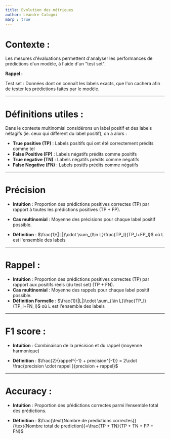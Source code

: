 ```yaml
---
title: Evolution des métriques
author: Léandre Catogni
marp : true
---
```


# Contexte :

Les mesures d'évaluations permettent d'analyser les performances de prédictions d'un modèle, à l'aide d'un "test set".

**Rappel :**

Test set : Données dont on connaît les labels exacts, que l'on cachera afin de tester les prédictions faites par le modèle.

---
# Définitions utiles :

Dans le contexte multinomial considérons un label positif et des labels nétagifs (ie. ceux qui diffèrent du label positif), on a alors :

- **True positive (TP)** : Labels positifs qui ont été correctement prédits comme tel
- **False Positive (FP)** : Labels négatifs prédits comme positifs
- **True negative (TN)** : Labels négatifs prédits comme négatifs
- **False Negative (FN)** : Labels positfs prédits comme négatifs

---
# Précision

- **Intuition** : Proportion des prédictions positives correctes (TP) par rapport à toutes les prédictions positives (TP + FP).

- **Cas multinomial** : Moyenne des précisions pour chaque label positif possible.

- **Définition** : $\frac{1}{|L|}\cdot \sum_{l\in L}\frac{TP_l}{TP_l+FP_l}$ où L est l'ensemble des labels


---
# Rappel :

- **Intuition** : Proportion des prédictions positives correctes (TP) par rapport aux positifs réels (du test set) (TP + FN).
- **Cas multinomial** : Moyenne des rappels pour chaque label positif possible.
- **Définition Formelle** : $\frac{1}{|L|}\cdot \sum_{l\in L}\frac{TP_l}{TP_l+FN_l}$ où L est l'ensemble des labels



---
# F1 score :

- **Intuition** : Combinaison de la précision et du rappel (moyenne harmonique)  

- **Définition** : $\frac{2}{rappel^{-1} + precision^{-1}} = 2\cdot \frac{precision \cdot rappel }{precision + rappel}$




---
# Accuracy :

- **Intuition** : Proportion des pŕédictions correctes parmi l’ensemble total des prédictions.

- **Définition** : $\frac{\text{Nombre de predictions correctes}}{\text{Nombre total de prediction}}=\frac{TP + TN}{TP + TN + FP + FN}$